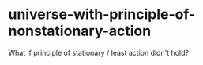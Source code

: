 # universe-with-principle-of-nonstationary-action
What if principle of stationary / least action didn't hold?
